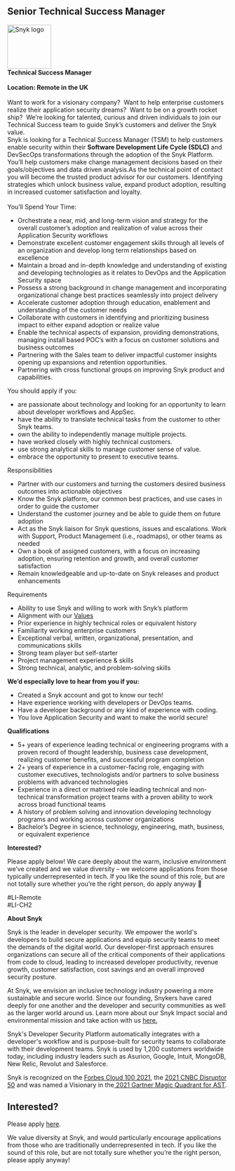 Senior Technical Success Manager
---

<img src="https://res.cloudinary.com/snyk/image/upload/v1537345894/press-kit/brand/logo-black.png" width="100" alt="Snyk logo" />

<div class="p-rich_text_section"><strong data-stringify-type="bold">Technical Success Manager</strong></div>
<div class="p-rich_text_section">&nbsp;</div>
<div class="p-rich_text_section"><strong data-stringify-type="bold">Location: Remote in the UK</strong></div>
<div class="p-rich_text_section">&nbsp;</div>
<div class="p-rich_text_section">Want to work for a visionary company?&nbsp; Want to help enterprise customers realize their application security dreams?&nbsp; Want to be on a growth rocket ship?&nbsp; We’re looking for talented, curious and driven individuals to join our Technical Success team to guide Snyk’s customers and deliver the Snyk value.<br>Snyk is looking for a Technical Success Manager (TSM) to help customers enable security within their <strong data-stringify-type="bold">Software Development Life Cycle (SDLC)</strong>&nbsp;and DevSecOps transformations through the adoption of the Snyk Platform. You’ll help customers make change management decisions based on their goals/objectives and data driven analysis.As the technical point of contact you will become the trusted product advisor for our customers. Identifying strategies which unlock business value, expand product adoption, resulting in increased customer satisfaction and loyalty.</div>
<div class="p-rich_text_section">&nbsp;</div>
<div class="p-rich_text_section">You’ll Spend Your Time:</div>
<ul class="p-rich_text_list p-rich_text_list__bullet" data-stringify-type="unordered-list" data-indent="0" data-border="0">
<li data-stringify-indent="0" data-stringify-border="0">Orchestrate a near, mid, and long-term vision and strategy for the overall customer’s adoption and realization of value across their Application Security workflows</li>
<li data-stringify-indent="0" data-stringify-border="0">Demonstrate excellent customer engagement skills through all levels of an organization and develop long term relationships based on excellence</li>
<li data-stringify-indent="0" data-stringify-border="0">Maintain a broad and in-depth knowledge and understanding of existing and developing technologies as it relates to DevOps and the Application Security space</li>
<li data-stringify-indent="0" data-stringify-border="0">Possess a strong background in change management and incorporating organizational change best practices seamlessly into project delivery</li>
<li data-stringify-indent="0" data-stringify-border="0">Accelerate customer adoption through education, enablement and understanding of the customer needs</li>
<li data-stringify-indent="0" data-stringify-border="0">Collaborate with customers in identifying and prioritizing business impact to either expand adoption or realize value</li>
<li data-stringify-indent="0" data-stringify-border="0">Enable the technical aspects of expansion, providing demonstrations, managing install based POC’s with a focus on customer solutions and business outcomes</li>
<li data-stringify-indent="0" data-stringify-border="0">Partnering with the Sales team to deliver impactful customer insights opening up expansions and retention opportunities.</li>
<li data-stringify-indent="0" data-stringify-border="0">Partnering with cross functional groups on improving Snyk product and capabilities.</li>
</ul>
<div class="p-rich_text_section">You should apply if you:</div>
<ul class="p-rich_text_list p-rich_text_list__bullet" data-stringify-type="unordered-list" data-indent="0" data-border="0">
<li data-stringify-indent="0" data-stringify-border="0">are passionate about technology and looking for an opportunity to learn about developer workflows and AppSec.</li>
<li data-stringify-indent="0" data-stringify-border="0">have the ability to translate technical tasks from the customer to other Snyk teams.</li>
<li data-stringify-indent="0" data-stringify-border="0">own the ability to independently manage multiple projects.</li>
<li data-stringify-indent="0" data-stringify-border="0">have worked closely with highly technical customers.</li>
<li data-stringify-indent="0" data-stringify-border="0">use strong analytical skills to manage customer sense of value.</li>
<li data-stringify-indent="0" data-stringify-border="0">embrace the opportunity to present to executive teams.</li>
</ul>
<div class="p-rich_text_section">Responsibilities</div>
<ul class="p-rich_text_list p-rich_text_list__bullet" data-stringify-type="unordered-list" data-indent="0" data-border="0">
<li data-stringify-indent="0" data-stringify-border="0">Partner with our customers and turning the customers desired business outcomes into actionable objectives</li>
<li data-stringify-indent="0" data-stringify-border="0">Know the Snyk platform, our common best practices, and use cases in order to guide the customer</li>
<li data-stringify-indent="0" data-stringify-border="0">Understand the customer journey and be able to guide them on future adoption</li>
<li data-stringify-indent="0" data-stringify-border="0">Act as the Snyk liaison for Snyk questions, issues and escalations. Work with Support, Product Management (i.e., roadmaps), or other teams as needed</li>
<li data-stringify-indent="0" data-stringify-border="0">Own a book of assigned customers, with a focus on increasing adoption, ensuring retention and growth, and overall customer satisfaction</li>
<li data-stringify-indent="0" data-stringify-border="0">Remain knowledgeable and up-to-date on Snyk releases and product enhancements</li>
</ul>
<div class="p-rich_text_section">Requirements</div>
<ul class="p-rich_text_list p-rich_text_list__bullet" data-stringify-type="unordered-list" data-indent="0" data-border="0">
<li data-stringify-indent="0" data-stringify-border="0">Ability to use Snyk and willing to work with Snyk’s platform</li>
<li data-stringify-indent="0" data-stringify-border="0">Alignment with our&nbsp;<a class="c-link" href="https://snyk.io/about/" target="_blank" data-stringify-link="https://snyk.io/about/" data-sk="tooltip_parent" data-remove-tab-index="true">Values</a></li>
<li data-stringify-indent="0" data-stringify-border="0">Prior experience in highly technical roles or equivalent history</li>
<li data-stringify-indent="0" data-stringify-border="0">Familiarity working enterprise customers</li>
<li data-stringify-indent="0" data-stringify-border="0">Exceptional verbal, written, organizational, presentation, and communications skills</li>
<li data-stringify-indent="0" data-stringify-border="0">Strong team player but self-starter</li>
<li data-stringify-indent="0" data-stringify-border="0">Project management experience &amp; skills</li>
<li data-stringify-indent="0" data-stringify-border="0">Strong technical, analytic, and problem-solving skills</li>
</ul>
<div class="p-rich_text_section"><strong data-stringify-type="bold">We’d especially love to hear from you if you:</strong></div>
<ul class="p-rich_text_list p-rich_text_list__bullet" data-stringify-type="unordered-list" data-indent="0" data-border="0">
<li data-stringify-indent="0" data-stringify-border="0">Created a Snyk account and got to know our tech!</li>
<li data-stringify-indent="0" data-stringify-border="0">Have experience working with developers or DevOps teams.</li>
<li data-stringify-indent="0" data-stringify-border="0">Have a developer background or any kind of experience with coding.</li>
<li data-stringify-indent="0" data-stringify-border="0">You love Application Security and want to make the world secure!</li>
</ul>
<div class="p-rich_text_section"><strong data-stringify-type="bold">Qualifications</strong></div>
<ul class="p-rich_text_list p-rich_text_list__bullet" data-stringify-type="unordered-list" data-indent="0" data-border="0">
<li data-stringify-indent="0" data-stringify-border="0">5+ years of experience leading technical or engineering programs with a proven record of thought leadership, business case development, realizing customer benefits, and successful program completion</li>
<li data-stringify-indent="0" data-stringify-border="0">2+ years of experience in a customer-facing role, engaging with customer executives, technologists and/or partners to solve business problems with advanced technologies</li>
<li data-stringify-indent="0" data-stringify-border="0">Experience in a direct or matrixed role leading technical and non-technical transformation project teams with a proven ability to work across broad functional teams</li>
<li data-stringify-indent="0" data-stringify-border="0">A history of problem solving and innovation developing technology programs and working across customer organizations</li>
<li data-stringify-indent="0" data-stringify-border="0">Bachelor’s Degree in science, technology, engineering, math, business, or equivalent experience</li>
</ul>
<p><strong>Interested?</strong></p>
<p>Please apply below! We care deeply about the warm, inclusive environment we’ve created and we value diversity – we welcome applications from those typically underrepresented in tech. If you like the sound of this role, but are not totally sure whether you’re the right person, do apply anyway 🙂</p>
<p>#LI-Remote<br>#LI-CH2</p><div class="content-conclusion"><p><strong>About Snyk</strong></p>
<p><span style="font-weight: 400;">Snyk is the leader in developer security. We empower the world's developers to build secure applications and equip security teams to meet the demands of the digital world. Our developer-first approach ensures organizations can secure all of the critical components of their applications from code to cloud, leading to increased developer productivity, revenue growth, customer satisfaction, cost savings and an overall improved security posture.&nbsp;</span></p>
<p><span style="font-weight: 400;">At Snyk, we envision an inclusive technology industry powering a more sustainable and secure world.</span> <span style="font-weight: 400;">Since our founding, Snykers have cared deeply for one another and the developer and security communities as well as the larger world around us. Learn more about our Snyk Impact social and environmental mission and take action with us </span><a href="https://snyk.io/about/snyk-impact/"><span style="font-weight: 400;">here.</span></a></p>
<p><span style="font-weight: 400;">Snyk's Developer Security Platform automatically integrates with a developer's workflow and is purpose-built for security teams to collaborate with their development teams. Snyk is used by 1,200 customers worldwide today, including industry leaders such as Asurion, Google, Intuit, MongoDB, New Relic, Revolut and Salesforce.</span></p>
<p><span style="font-weight: 400;">Snyk is recognized on the </span><a href="https://www.forbes.com/cloud100/#6f24b5ba5f94"><span style="font-weight: 400;">Forbes Cloud 100 2021</span></a><span style="font-weight: 400;">, the </span><a href="https://www.cnbc.com/2021/05/25/these-are-the-2021-cnbc-disruptor-50-companies.html"><span style="font-weight: 400;">2021 CNBC Disruptor 50</span></a><span style="font-weight: 400;"> and was named a Visionary in the</span><a href="https://snyk.io/blog/snyk-visionary-2021-gartner-magic-quadrant-for-ast/"><span style="font-weight: 400;"> 2021 Gartner Magic Quadrant for AST</span></a><span style="font-weight: 400;">.</span></p></div>

Interested?
---

Please apply [here](https://boards.greenhouse.io/snyk/jobs/6293465002#app).

We value diversity at Snyk, and would particularly encourage applications from those who are traditionally underrepresented in tech.
If you like the sound of this role, but are not totally sure whether you’re the right person, please apply anyway!
